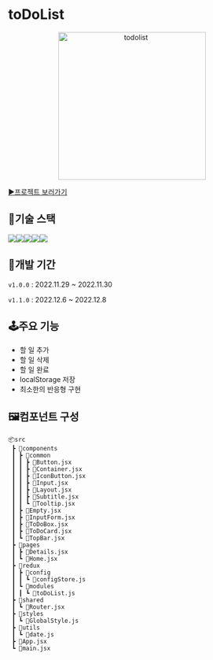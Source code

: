 # toDoList

<p align="center">
<img width="300px" src="https://user-images.githubusercontent.com/57736547/204820134-09afbac4-58b7-430f-8d2c-965b2dd333e7.gif" alt="todolist">
</p>

[▶프로젝트 보러가기](https://to-do-list-with-vite.vercel.app/)

## 🔨기술 스택

<img src="https://img.shields.io/badge/vite-646CFF?style=for-the-badge&logo=vite&logoColor=white"><img src="https://img.shields.io/badge/react-61dafb?style=for-the-badge&logo=react&logoColor=white"><img src="https://img.shields.io/badge/redux-764ABC?style=for-the-badge&logo=redux&logoColor=white"><img src="https://img.shields.io/badge/styledcomponents-db7093?style=for-the-badge&logo=styledcomponents&logoColor=white"><img src="https://img.shields.io/badge/vercel-000000?style=for-the-badge&logo=vercel&logoColor=white">

## 📆개발 기간

`v1.0.0` : 2022.11.29 ~ 2022.11.30

`v1.1.0` : 2022.12.6 ~ 2022.12.8

## 🕹주요 기능

- 할 일 추가
- 할 일 삭제
- 할 일 완료
- localStorage 저장
- 최소한의 반응형 구현

## 🖼컴포넌트 구성

```
📦src
 ┣ 📂components
 ┃ ┣ 📂common
 ┃ ┃ ┣ 📜Button.jsx
 ┃ ┃ ┣ 📜Container.jsx
 ┃ ┃ ┣ 📜IconButton.jsx
 ┃ ┃ ┣ 📜Input.jsx
 ┃ ┃ ┣ 📜Layout.jsx
 ┃ ┃ ┣ 📜Subtitle.jsx
 ┃ ┃ ┗ 📜Tooltip.jsx
 ┃ ┣ 📜Empty.jsx
 ┃ ┣ 📜InputForm.jsx
 ┃ ┣ 📜ToDoBox.jsx
 ┃ ┣ 📜ToDoCard.jsx
 ┃ ┗ 📜TopBar.jsx
 ┣ 📂pages
 ┃ ┣ 📜Details.jsx
 ┃ ┗ 📜Home.jsx
 ┣ 📂redux
 ┃ ┣ 📂config
 ┃ ┃ ┗ 📜configStore.js
 ┃ ┗ 📂modules
 ┃ ┃ ┗ 📜toDoList.js
 ┣ 📂shared
 ┃ ┗ 📜Router.jsx
 ┣ 📂styles
 ┃ ┗ 📜GlobalStyle.js
 ┣ 📂utils
 ┃ ┗ 📜date.js
 ┣ 📜App.jsx
 ┗ 📜main.jsx
```
